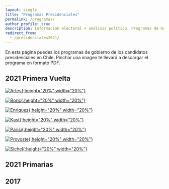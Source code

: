 ```yaml
---
layout: single
title: "Programas Presidenciales"
permalink: /programas/
author_profile: true
description: Información electoral + análisis político. Programas de Gobierno.
redirect_from:
  - /presidenciales2021/
---
```


En esta página puedes los programas de gobierno de los candidatos presidenciales en Chile. Pinchar una imagen te llevará a descargar el programa en formato PDF.

## 2021 Primera Vuelta

[![Artes](/images/programas/2021_Artes.png){:height="20%" width="20%"}](https://github.com/tresquintos/programas/raw/main/2021%20-%20Artes.pdf)

[![Boric](/images/programas/2021_Boric.png){:height="20%" width="20%"}](https://github.com/tresquintos/programas/raw/main/2021%20-%20Boric.pdf)

[![Enriquez](/images/programas/2021_Enriquez.png){:height="20%" width="20%"}](https://github.com/tresquintos/programas/raw/main/2021%20-%20Enriquez.pdf)

[![Kast](/images/programas/2021_Kast.png){:height="20%" width="20%"}](https://github.com/tresquintos/programas/raw/main/2021%20-%20Kast.pdf)

[![Parisi](/images/programas/2021_Parisi.png){:height="20%" width="20%"}](https://github.com/tresquintos/programas/raw/main/2021%20-%20AParisi.pdf)

[![Provoste](/images/programas/2021_Provoste.png){:height="20%" width="20%"}](https://github.com/tresquintos/programas/raw/main/2021%20-%20Artes.pdf)

[![Sichel](/images/programas/2021_Sichel.png){:height="20%" width="20%"}](https://github.com/tresquintos/programas/raw/main/2021%20-%20Sichel.pdf)


## 2021 Primarias


## 2017
